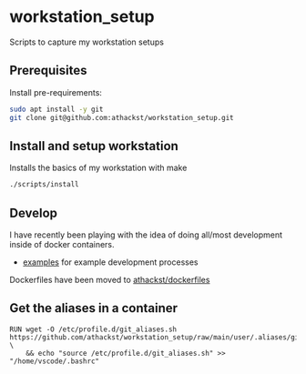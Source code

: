 # workstation_setup

Scripts to capture my workstation setups

## Prerequisites

Install pre-requirements:

```bash
sudo apt install -y git
git clone git@github.com:athackst/workstation_setup.git
```

## Install and setup workstation

Installs the basics of my workstation with make

```bash
./scripts/install
```

## Develop

I have recently been playing with the idea of doing all/most development inside of docker containers.

- [examples](examples/README.md) for example development processes

Dockerfiles have been moved to [athackst/dockerfiles](https://github.com/athackst/dockerfiles)

## Get the aliases in a container

```docker
RUN wget -O /etc/profile.d/git_aliases.sh https://github.com/athackst/workstation_setup/raw/main/user/.aliases/git_aliases.sh \
    && echo "source /etc/profile.d/git_aliases.sh" >> "/home/vscode/.bashrc"
```
